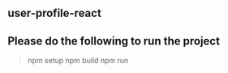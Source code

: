 ## user-profile-react

## Please do the following to run the project
> npm setup
> npm build
> npm run
